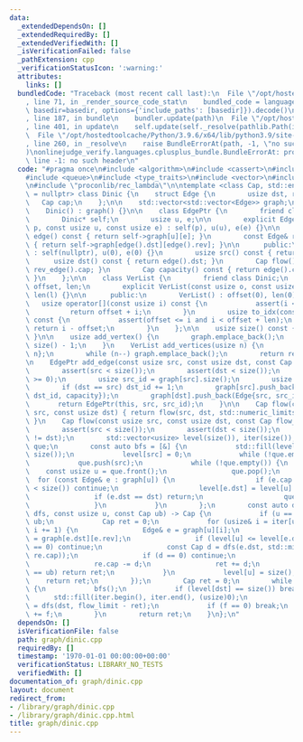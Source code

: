 ```yaml
---
data:
  _extendedDependsOn: []
  _extendedRequiredBy: []
  _extendedVerifiedWith: []
  _isVerificationFailed: false
  _pathExtension: cpp
  _verificationStatusIcon: ':warning:'
  attributes:
    links: []
  bundledCode: "Traceback (most recent call last):\n  File \"/opt/hostedtoolcache/Python/3.9.6/x64/lib/python3.9/site-packages/onlinejudge_verify/documentation/build.py\"\
    , line 71, in _render_source_code_stat\n    bundled_code = language.bundle(stat.path,\
    \ basedir=basedir, options={'include_paths': [basedir]}).decode()\n  File \"/opt/hostedtoolcache/Python/3.9.6/x64/lib/python3.9/site-packages/onlinejudge_verify/languages/cplusplus.py\"\
    , line 187, in bundle\n    bundler.update(path)\n  File \"/opt/hostedtoolcache/Python/3.9.6/x64/lib/python3.9/site-packages/onlinejudge_verify/languages/cplusplus_bundle.py\"\
    , line 401, in update\n    self.update(self._resolve(pathlib.Path(included), included_from=path))\n\
    \  File \"/opt/hostedtoolcache/Python/3.9.6/x64/lib/python3.9/site-packages/onlinejudge_verify/languages/cplusplus_bundle.py\"\
    , line 260, in _resolve\n    raise BundleErrorAt(path, -1, \"no such header\"\
    )\nonlinejudge_verify.languages.cplusplus_bundle.BundleErrorAt: proconlib/int_alias:\
    \ line -1: no such header\n"
  code: "#pragma once\n#include <algorithm>\n#include <cassert>\n#include <limits>\n\
    #include <queue>\n#include <type_traits>\n#include <vector>\n#include \"proconlib/int_alias\"\
    \n#include \"proconlib/rec_lambda\"\n\ntemplate <class Cap, std::enable_if_t<std::is_integral_v<Cap>>*\
    \ = nullptr> class Dinic {\n    struct Edge {\n        usize dst, rev;\n     \
    \   Cap cap;\n    };\n\n    std::vector<std::vector<Edge>> graph;\n\n  public:\n\
    \    Dinic() : graph() {}\n\n    class EdgePtr {\n        friend class Dinic;\n\
    \        Dinic* self;\n        usize u, e;\n\n        explicit EdgePtr(Dinic*\
    \ p, const usize u, const usize e) : self(p), u(u), e(e) {}\n\n        const Edge&\
    \ edge() const { return self->graph[u][e]; }\n        const Edge& rev_edge() const\
    \ { return self->graph[edge().dst][edge().rev]; }\n\n      public:\n        EdgePtr()\
    \ : self(nullptr), u(0), e(0) {}\n        usize src() const { return u; }\n  \
    \      usize dst() const { return edge().dst; }\n        Cap flow() const { return\
    \ rev_edge().cap; }\n        Cap capacity() const { return edge().cap + rev_edge().cap;\
    \ }\n    };\n\n    class VerList {\n        friend class Dinic;\n        usize\
    \ offset, len;\n        explicit VerList(const usize o, const usize l) : offset(o),\
    \ len(l) {}\n\n      public:\n        VerList() : offset(0), len(0) {}\n     \
    \   usize operator[](const usize i) const {\n            assert(i < len);\n  \
    \          return offset + i;\n        }\n        usize to_idx(const usize i)\
    \ const {\n            assert(offset <= i and i < offset + len);\n           \
    \ return i - offset;\n        }\n    };\n\n    usize size() const { return graph.size();\
    \ }\n\n    usize add_vertex() {\n        graph.emplace_back();\n        return\
    \ size() - 1;\n    }\n    VerList add_vertices(usize n) {\n        VerList ret{size(),\
    \ n};\n        while (n--) graph.emplace_back();\n        return ret;\n    }\n\
    \n    EdgePtr add_edge(const usize src, const usize dst, const Cap capacity) {\n\
    \        assert(src < size());\n        assert(dst < size());\n        assert(capacity\
    \ >= 0);\n        usize src_id = graph[src].size();\n        usize dst_id = graph[dst].size();\n\
    \        if (dst == src) dst_id += 1;\n        graph[src].push_back(Edge{dst,\
    \ dst_id, capacity});\n        graph[dst].push_back(Edge{src, src_id, 0});\n \
    \       return EdgePtr(this, src, src_id);\n    }\n\n    Cap flow(const usize\
    \ src, const usize dst) { return flow(src, dst, std::numeric_limits<Cap>::max());\
    \ }\n    Cap flow(const usize src, const usize dst, const Cap flow_limit) {\n\
    \        assert(src < size());\n        assert(dst < size());\n        assert(src\
    \ != dst);\n        std::vector<usize> level(size()), iter(size());\n        std::queue<usize>\
    \ que;\n        const auto bfs = [&] {\n            std::fill(level.begin(), level.end(),\
    \ size());\n            level[src] = 0;\n            while (!que.empty()) que.pop();\n\
    \            que.push(src);\n            while (!que.empty()) {\n            \
    \    const usize u = que.front();\n                que.pop();\n              \
    \  for (const Edge& e : graph[u]) {\n                    if (e.cap == 0 or level[e.dst]\
    \ < size()) continue;\n                    level[e.dst] = level[u] + 1;\n    \
    \                if (e.dst == dst) return;\n                    que.push(e.dst);\n\
    \                }\n            }\n        };\n        const auto dfs = rec_lambda([&](auto&&\
    \ dfs, const usize u, const Cap ub) -> Cap {\n            if (u == src) return\
    \ ub;\n            Cap ret = 0;\n            for (usize& i = iter[u]; i < graph[u].size();\
    \ i += 1) {\n                Edge& e = graph[u][i];\n                Edge& re\
    \ = graph[e.dst][e.rev];\n                if (level[u] <= level[e.dst] or re.cap\
    \ == 0) continue;\n                const Cap d = dfs(e.dst, std::min(ub - ret,\
    \ re.cap));\n                if (d == 0) continue;\n                e.cap += d;\n\
    \                re.cap -= d;\n                ret += d;\n                if (ret\
    \ == ub) return ret;\n            }\n            level[u] = size();\n        \
    \    return ret;\n        });\n        Cap ret = 0;\n        while (ret < flow_limit)\
    \ {\n            bfs();\n            if (level[dst] == size()) break;\n      \
    \      std::fill(iter.begin(), iter.end(), (usize)0);\n            const Cap f\
    \ = dfs(dst, flow_limit - ret);\n            if (f == 0) break;\n            ret\
    \ += f;\n        }\n        return ret;\n    }\n};\n"
  dependsOn: []
  isVerificationFile: false
  path: graph/dinic.cpp
  requiredBy: []
  timestamp: '1970-01-01 00:00:00+00:00'
  verificationStatus: LIBRARY_NO_TESTS
  verifiedWith: []
documentation_of: graph/dinic.cpp
layout: document
redirect_from:
- /library/graph/dinic.cpp
- /library/graph/dinic.cpp.html
title: graph/dinic.cpp
---
```

